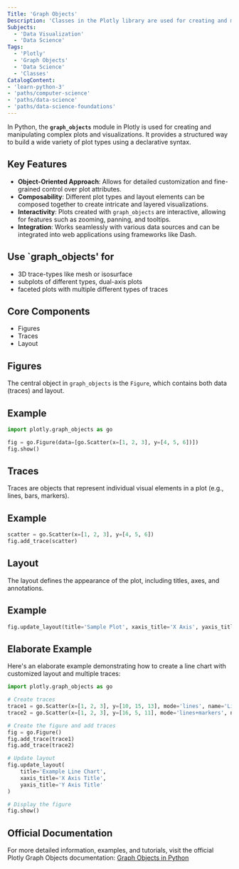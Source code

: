 ```yaml
---
Title: 'Graph Objects'
Description: 'Classes in the Plotly library are used for creating and manipulating complex plots and visualizations.'
Subjects:
  - 'Data Visualization'
  - 'Data Science'
Tags:
  - 'Plotly'
  - 'Graph Objects'
  - 'Data Science'
  - 'Classes'
CatalogContent:
- 'learn-python-3'
- 'paths/computer-science'
- 'paths/data-science'
- 'paths/data-science-foundations'
---
```


In Python, the **`graph_objects`** module in Plotly is used for creating and manipulating complex plots and visualizations. It provides a structured way to build a wide variety of plot types using a declarative syntax.

## Key Features
- **Object-Oriented Approach**: Allows for detailed customization and fine-grained control over plot attributes.
- **Composability**: Different plot types and layout elements can be composed together to create intricate and layered visualizations.
- **Interactivity**: Plots created with `graph_objects` are interactive, allowing for features such as zooming, panning, and tooltips.
- **Integration**: Works seamlessly with various data sources and can be integrated into web applications using frameworks like Dash.

##  Use `graph_objects' for
 - 3D trace-types like mesh or isosurface 
 - subplots of different types, dual-axis plots
 - faceted plots with multiple different types of traces

## Core Components
- Figures
- Traces
- Layout
## Figures
The central object in `graph_objects` is the `Figure`, which contains both data (traces) and layout.
## Example
```py
import plotly.graph_objects as go

fig = go.Figure(data=[go.Scatter(x=[1, 2, 3], y=[4, 5, 6])])
fig.show()
```

## Traces
Traces are objects that represent individual visual elements in a plot (e.g., lines, bars, markers).
## Example
```py
scatter = go.Scatter(x=[1, 2, 3], y=[4, 5, 6])
fig.add_trace(scatter)
```

## Layout
The layout defines the appearance of the plot, including titles, axes, and annotations.
## Example
```py
fig.update_layout(title='Sample Plot', xaxis_title='X Axis', yaxis_title='Y Axis')
```

## Elaborate Example
Here's an elaborate example demonstrating how to create a line chart with customized layout and multiple traces:
```py
import plotly.graph_objects as go

# Create traces
trace1 = go.Scatter(x=[1, 2, 3], y=[10, 15, 13], mode='lines', name='Line 1')
trace2 = go.Scatter(x=[1, 2, 3], y=[16, 5, 11], mode='lines+markers', name='Line 2')

# Create the figure and add traces
fig = go.Figure()
fig.add_trace(trace1)
fig.add_trace(trace2)

# Update layout
fig.update_layout(
    title='Example Line Chart',
    xaxis_title='X Axis Title',
    yaxis_title='Y Axis Title'
)

# Display the figure
fig.show()
```

## Official Documentation
For more detailed information, examples, and tutorials, visit the official Plotly Graph Objects documentation: [Graph Objects in Python](https://plotly.com/python/graph-objects/)